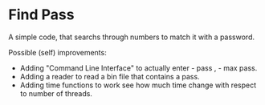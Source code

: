 # Find Pass
A simple code, that searchs through numbers to match it with a password.

Possible (self) improvements:

- Adding "Command Line Interface" to actually enter - pass , - max pass.
- Adding a reader to read a bin file that contains a pass.
- Adding time functions to work see how much time change with respect to number of threads.
